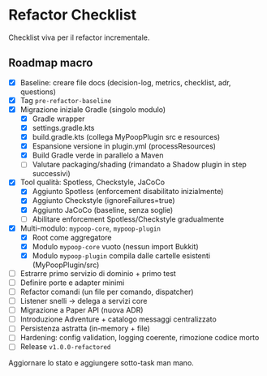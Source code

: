 # Refactor Checklist

Checklist viva per il refactor incrementale.

## Roadmap macro
- [x] Baseline: creare file docs (decision-log, metrics, checklist, adr, questions)
- [x] Tag `pre-refactor-baseline`
- [x] Migrazione iniziale Gradle (singolo modulo)
  - [x] Gradle wrapper
  - [x] settings.gradle.kts
  - [x] build.gradle.kts (collega MyPoopPlugin src e resources)
  - [x] Espansione versione in plugin.yml (processResources)
  - [x] Build Gradle verde in parallelo a Maven
  - [ ] Valutare packaging/shading (rimandato a Shadow plugin in step successivi)
- [x] Tool qualità: Spotless, Checkstyle, JaCoCo
  - [x] Aggiunto Spotless (enforcement disabilitato inizialmente)
  - [x] Aggiunto Checkstyle (ignoreFailures=true)
  - [x] Aggiunto JaCoCo (baseline, senza soglie)
  - [ ] Abilitare enforcement Spotless/Checkstyle gradualmente
- [x] Multi-modulo: `mypoop-core`, `mypoop-plugin`
  - [x] Root come aggregatore
  - [x] Modulo `mypoop-core` vuoto (nessun import Bukkit)
  - [x] Modulo `mypoop-plugin` compila dalle cartelle esistenti (MyPoopPlugin/src)
- [ ] Estrarre primo servizio di dominio + primo test
- [ ] Definire porte e adapter minimi
- [ ] Refactor comandi (un file per comando, dispatcher)
- [ ] Listener snelli → delega a servizi core
- [ ] Migrazione a Paper API (nuova ADR)
- [ ] Introduzione Adventure + catalogo messaggi centralizzato
- [ ] Persistenza astratta (in-memory + file)
- [ ] Hardening: config validation, logging coerente, rimozione codice morto
- [ ] Release `v1.0.0-refactored`

Aggiornare lo stato e aggiungere sotto-task man mano.
